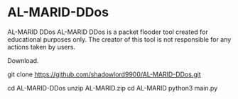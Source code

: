 # AL-MARID-DDos
AL-MARID DDos  AL-MARID DDos is a packet flooder tool created for educational purposes only. The creator of this tool is not responsible for any actions taken by users.


Download.

git clone 
https://github.com/shadowlord9900/AL-MARID-DDos.git

cd AL-MARID-DDos
unzip AL-MARID.zip
cd AL-MARID
python3 main.py
